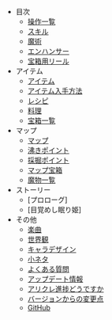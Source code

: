 - 目次
  - [操作一覧](wiki/ja/table_of_contents/control_list)
  - [スキル](wiki/ja/table_of_contents/skill)
  - [魔術](wiki/ja/table_of_contents/spell)
  - [エンハンサー](wiki/ja/table_of_contents/enhancer)
  - [宝箱用リール](wiki/ja/table_of_contents/chest_reels)
- アイテム
  - [アイテム](wiki/ja/item/items)
  - [アイテム入手方法](wiki/ja/item/obtainable_items)
  - [レシピ](wiki/ja/item/recipes)
  - [料理](wiki/ja/item/cookings)
  - [宝箱一覧](wiki/ja/item/chest_list)
- マップ
  - [マップ](wiki/ja/map/area_map) 
  - [沸きポイント](wiki/ja/map/battle_locations) 
  - [採掘ポイント](wiki/ja/map/gathering_locations) 
  - [マップ宝箱](wiki/ja/map/chest_locations) 
  - [魔物一覧](wiki/ja/map/enemy_list) 
- ストーリー
  - [プロローグ]
  - [目覚めし眠り姫]
- その他
  - [楽曲](wiki/ja/other/bgm) 
  - [世界観](wiki/ja/other/world_outlook) 
  - [キャラデザイン](wiki/ja/other/character_design) 
  - [小ネタ](wiki/ja/other/side_information) 
  - [よくある質問](wiki/ja/other/faq) 
  - [アップデート情報](wiki/ja/other/update_information) 
  - [アリクレ進捗どうですか](wiki/ja/other/progress_rate)
  - [バージョンからの変更点](wiki/ja/other/update_points)
  - [GitHub](https://github.com/AliceInCradle-Community) 
